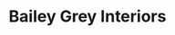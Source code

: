 ---
title: "Bailey Grey Interiors"
url: /lynchburg/bailey-grey-interiors/
shop: interior decoration
---